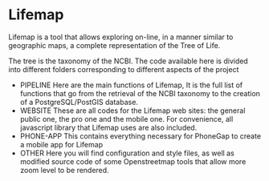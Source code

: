 # Lifemap

Lifemap is a tool that allows exploring on-line, in a manner similar to geographic maps, a complete representation of the Tree of Life. 

The tree is the taxonomy of the NCBI. The code available here is divided into different folders corresponding to different aspects of the project
* PIPELINE
Here are the main functions of Lifemap, It is the full list of functions that go from the retrieval of the NCBI taxonomy to the creation of a PostgreSQL/PostGIS database. 
* WEBSITE
These are all codes for the Lifemap web sites: the general public one, the pro one and the mobile one. For convenience, all javascript library that Lifemap uses are also included.
* PHONE-APP
This contains everything necessary for PhoneGap to create a mobile app for Lifemap
* OTHER
Here you will find configuration and style files, as well as modified source code of some Openstreetmap tools that allow more zoom level to be rendered.


